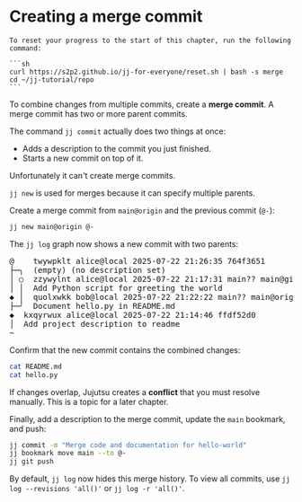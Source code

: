 # Creating a merge commit

````admonish reset title="Reset your progress" collapsible=true
To reset your progress to the start of this chapter, run the following command:

```sh
curl https://s2p2.github.io/jj-for-everyone/reset.sh | bash -s merge
cd ~/jj-tutorial/repo
```
````

To combine changes from multiple commits, create a **merge commit**. A merge commit has two or more parent commits.

The command `jj commit` actually does two things at once:
- Adds a description to the commit you just finished.
- Starts a new commit on top of it.

Unfortunately it can't create merge commits.

`jj new` is used for merges because it can specify multiple parents.

Create a merge commit from `main@origin` and the previous commit (`@-`):
```sh
jj new main@origin @-
```

The `jj log` graph now shows a new commit with two parents:

<!-- generated by aha script -->
<pre class="aha">
<span class="bold "></span><span class="bold green ">@</span>    <span class="bold "></span><span class="bold highlighted purple ">t</span><span class="bold highlighted dimgray ">wywpklt</span><span class="bold "> </span><span class="bold yellow ">alice@local</span><span class="bold "> </span><span class="bold highlighted cyan ">2025-07-22 21:26:35</span><span class="bold "> </span><span class="bold highlighted blue ">7</span><span class="bold highlighted dimgray ">64f3651</span><span class="bold "></span>
├─╮  <span class="bold "></span><span class="bold highlighted green ">(empty)</span><span class="bold "> </span><span class="bold highlighted green ">(no description set)</span><span class="bold "></span>
│ ○  <span class="bold "></span><span class="bold purple ">z</span><span class="highlighted dimgray ">zywylnt</span> <span class="yellow ">alice@local</span> <span class="cyan ">2025-07-22 21:17:31</span> <span class="purple ">main?? main@git</span> <span class="bold "></span><span class="bold blue ">f8</span><span class="highlighted dimgray ">e44920</span>
│ │  Add Python script for greeting the world
<span class="bold "></span><span class="bold highlighted cyan ">◆</span> │  <span class="bold "></span><span class="bold purple ">q</span><span class="highlighted dimgray ">uolxwkk</span> <span class="yellow ">bob@local</span> <span class="cyan ">2025-07-22 21:22:22</span> <span class="purple ">main?? main@origin</span> <span class="green ">git_head()</span> <span class="bold "></span><span class="bold blue ">8</span><span class="highlighted dimgray ">d538390</span>
├─╯  Document hello.py in README.md
<span class="bold "></span><span class="bold highlighted cyan ">◆</span>  <span class="bold "></span><span class="bold purple ">k</span><span class="highlighted dimgray ">xqyrwux</span> <span class="yellow ">alice@local</span> <span class="cyan ">2025-07-22 21:14:46</span> <span class="bold "></span><span class="bold blue ">ff</span><span class="highlighted dimgray ">df52d0</span>
│  Add project description to readme
~
</pre>

Confirm that the new commit contains the combined changes:
```sh
cat README.md
cat hello.py
```
If changes overlap, Jujutsu creates a **conflict** that you must resolve manually. This is a topic for a later chapter.

Finally, add a description to the merge commit, update the `main` bookmark, and push:
```sh
jj commit -m "Merge code and documentation for hello-world"
jj bookmark move main --to @-
jj git push
```
By default, `jj log` now hides this merge history. To view all commits, use `jj log --revisions 'all()'` or `jj log -r 'all()'`.
